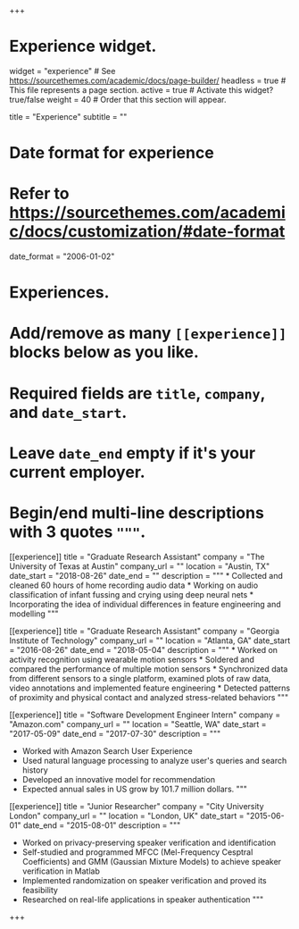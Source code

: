+++
# Experience widget.
widget = "experience"  # See https://sourcethemes.com/academic/docs/page-builder/
headless = true  # This file represents a page section.
active = true  # Activate this widget? true/false
weight = 40  # Order that this section will appear.

title = "Experience"
subtitle = ""

# Date format for experience
#   Refer to https://sourcethemes.com/academic/docs/customization/#date-format
date_format = "2006-01-02"

# Experiences.
#   Add/remove as many `[[experience]]` blocks below as you like.
#   Required fields are `title`, `company`, and `date_start`.
#   Leave `date_end` empty if it's your current employer.
#   Begin/end multi-line descriptions with 3 quotes `"""`.
[[experience]]
  title = "Graduate Research Assistant"
  company = "The University of Texas at Austin"
  company_url = ""
  location = "Austin, TX"
  date_start = "2018-08-26"
  date_end = ""
  description = """
    * Collected and cleaned 60 hours of home recording audio data
    * Working on audio classification of infant fussing and crying using deep neural nets
    * Incorporating the idea of individual differences in feature engineering and modelling
  """
  
 [[experience]]
    title = "Graduate Research Assistant"
    company = "Georgia Institute of Technology"
    company_url = ""
    location = "Atlanta, GA"
    date_start = "2016-08-26"
    date_end = "2018-05-04"
    description = """
      * Worked on activity recognition using wearable motion sensors 
      * Soldered and compared the performance of multiple motion sensors 
      * Synchronized data from different sensors to a single platform, examined plots of raw data, video annotations and implemented feature engineering
      * Detected patterns of proximity and physical contact and analyzed stress-related behaviors 
    """
  
 
[[experience]]
  title = "Software Development Engineer Intern"
  company = "Amazon.com"
  company_url = ""
  location = "Seattle, WA"
  date_start = "2017-05-09"
  date_end = "2017-07-30"
  description = """
  * Worked with Amazon Search User Experience
  * Used natural language processing to analyze user's queries and search history
  * Developed an innovative model for recommendation
  * Expected annual sales in US grow by 101.7 million dollars.
  """
  
 [[experience]]
  title = "Junior Researcher"
  company = "City University London"
  company_url = ""
  location = "London, UK"
  date_start = "2015-06-01"
  date_end = "2015-08-01"
  description = """
  * Worked on privacy-preserving speaker verification and identification
  * Self-studied and programmed MFCC (Mel-Frequency Cesptral Coefficients) and GMM (Gaussian Mixture Models) to achieve speaker verification in Matlab
  * Implemented randomization on speaker verification and proved its feasibility
  * Researched on real-life applications in speaker authentication 
  """



+++
